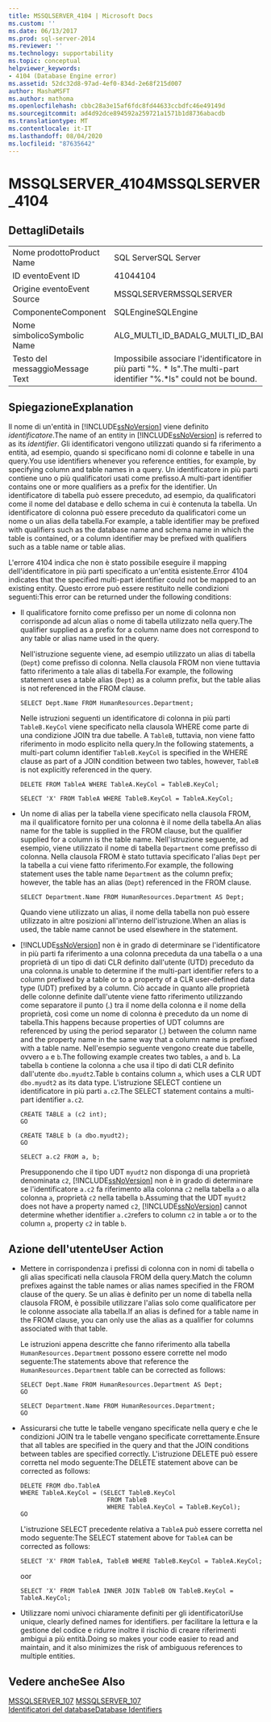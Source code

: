 ```yaml
---
title: MSSQLSERVER_4104 | Microsoft Docs
ms.custom: ''
ms.date: 06/13/2017
ms.prod: sql-server-2014
ms.reviewer: ''
ms.technology: supportability
ms.topic: conceptual
helpviewer_keywords:
- 4104 (Database Engine error)
ms.assetid: 52dc32d8-97ad-4ef0-834d-2e68f215d007
author: MashaMSFT
ms.author: mathoma
ms.openlocfilehash: cbbc28a3e15af6fdc8fd44633ccbdfc46e49149d
ms.sourcegitcommit: ad4d92dce894592a259721a1571b1d8736abacdb
ms.translationtype: MT
ms.contentlocale: it-IT
ms.lasthandoff: 08/04/2020
ms.locfileid: "87635642"
---
```

# <a name="mssqlserver_4104"></a><span data-ttu-id="c13ff-102">MSSQLSERVER_4104</span><span class="sxs-lookup"><span data-stu-id="c13ff-102">MSSQLSERVER_4104</span></span>
    
## <a name="details"></a><span data-ttu-id="c13ff-103">Dettagli</span><span class="sxs-lookup"><span data-stu-id="c13ff-103">Details</span></span>  
  
|||  
|-|-|  
|<span data-ttu-id="c13ff-104">Nome prodotto</span><span class="sxs-lookup"><span data-stu-id="c13ff-104">Product Name</span></span>|<span data-ttu-id="c13ff-105">SQL Server</span><span class="sxs-lookup"><span data-stu-id="c13ff-105">SQL Server</span></span>|  
|<span data-ttu-id="c13ff-106">ID evento</span><span class="sxs-lookup"><span data-stu-id="c13ff-106">Event ID</span></span>|<span data-ttu-id="c13ff-107">4104</span><span class="sxs-lookup"><span data-stu-id="c13ff-107">4104</span></span>|  
|<span data-ttu-id="c13ff-108">Origine evento</span><span class="sxs-lookup"><span data-stu-id="c13ff-108">Event Source</span></span>|<span data-ttu-id="c13ff-109">MSSQLSERVER</span><span class="sxs-lookup"><span data-stu-id="c13ff-109">MSSQLSERVER</span></span>|  
|<span data-ttu-id="c13ff-110">Componente</span><span class="sxs-lookup"><span data-stu-id="c13ff-110">Component</span></span>|<span data-ttu-id="c13ff-111">SQLEngine</span><span class="sxs-lookup"><span data-stu-id="c13ff-111">SQLEngine</span></span>|  
|<span data-ttu-id="c13ff-112">Nome simbolico</span><span class="sxs-lookup"><span data-stu-id="c13ff-112">Symbolic Name</span></span>|<span data-ttu-id="c13ff-113">ALG_MULTI_ID_BAD</span><span class="sxs-lookup"><span data-stu-id="c13ff-113">ALG_MULTI_ID_BAD</span></span>|  
|<span data-ttu-id="c13ff-114">Testo del messaggio</span><span class="sxs-lookup"><span data-stu-id="c13ff-114">Message Text</span></span>|<span data-ttu-id="c13ff-115">Impossibile associare l'identificatore in più parti "%. \* ls".</span><span class="sxs-lookup"><span data-stu-id="c13ff-115">The multi-part identifier "%.\*ls" could not be bound.</span></span>|  
  
## <a name="explanation"></a><span data-ttu-id="c13ff-116">Spiegazione</span><span class="sxs-lookup"><span data-stu-id="c13ff-116">Explanation</span></span>  
 <span data-ttu-id="c13ff-117">Il nome di un'entità in [!INCLUDE[ssNoVersion](../../includes/ssnoversion-md.md)] viene definito *identificatore*.</span><span class="sxs-lookup"><span data-stu-id="c13ff-117">The name of an entity in [!INCLUDE[ssNoVersion](../../includes/ssnoversion-md.md)] is referred to as its *identifier*.</span></span> <span data-ttu-id="c13ff-118">Gli identificatori vengono utilizzati quando si fa riferimento a entità, ad esempio, quando si specificano nomi di colonne e tabelle in una query.</span><span class="sxs-lookup"><span data-stu-id="c13ff-118">You use identifiers whenever you reference entities, for example, by specifying column and table names in a query.</span></span> <span data-ttu-id="c13ff-119">Un identificatore in più parti contiene uno o più qualificatori usati come prefisso.</span><span class="sxs-lookup"><span data-stu-id="c13ff-119">A multi-part identifier contains one or more qualifiers as a prefix for the identifier.</span></span> <span data-ttu-id="c13ff-120">Un identificatore di tabella può essere preceduto, ad esempio, da qualificatori come il nome del database e dello schema in cui è contenuta la tabella. Un identificatore di colonna può essere preceduto da qualificatori come un nome o un alias della tabella.</span><span class="sxs-lookup"><span data-stu-id="c13ff-120">For example, a table identifier may be prefixed with qualifiers such as the database name and schema name in which the table is contained, or a column identifier may be prefixed with qualifiers such as a table name or table alias.</span></span>  
  
 <span data-ttu-id="c13ff-121">L'errore 4104 indica che non è stato possibile eseguire il mapping dell'identificatore in più parti specificato a un'entità esistente.</span><span class="sxs-lookup"><span data-stu-id="c13ff-121">Error 4104 indicates that the specified multi-part identifier could not be mapped to an existing entity.</span></span> <span data-ttu-id="c13ff-122">Questo errore può essere restituito nelle condizioni seguenti:</span><span class="sxs-lookup"><span data-stu-id="c13ff-122">This error can be returned under the following conditions:</span></span>  
  
-   <span data-ttu-id="c13ff-123">Il qualificatore fornito come prefisso per un nome di colonna non corrisponde ad alcun alias o nome di tabella utilizzato nella query.</span><span class="sxs-lookup"><span data-stu-id="c13ff-123">The qualifier supplied as a prefix for a column name does not correspond to any table or alias name used in the query.</span></span>  
  
     <span data-ttu-id="c13ff-124">Nell'istruzione seguente viene, ad esempio utilizzato un alias di tabella (`Dept`) come prefisso di colonna. Nella clausola FROM non viene tuttavia fatto riferimento a tale alias di tabella.</span><span class="sxs-lookup"><span data-stu-id="c13ff-124">For example, the following statement uses a table alias (`Dept`) as a column prefix, but the table alias is not referenced in the FROM clause.</span></span>  
  
    ```  
    SELECT Dept.Name FROM HumanResources.Department;  
    ```  
  
     <span data-ttu-id="c13ff-125">Nelle istruzioni seguenti un identificatore di colonna in più parti `TableB.KeyCol` viene specificato nella clausola WHERE come parte di una condizione JOIN tra due tabelle. A `TableB`, tuttavia, non viene fatto riferimento in modo esplicito nella query.</span><span class="sxs-lookup"><span data-stu-id="c13ff-125">In the following statements, a multi-part column identifier `TableB.KeyCol` is specified in the WHERE clause as part of a JOIN condition between two tables, however, `TableB` is not explicitly referenced in the query.</span></span>  
  
    ```  
    DELETE FROM TableA WHERE TableA.KeyCol = TableB.KeyCol;  
    ```  
  
    ```  
    SELECT 'X' FROM TableA WHERE TableB.KeyCol = TableA.KeyCol;  
    ```  
  
-   <span data-ttu-id="c13ff-126">Un nome di alias per la tabella viene specificato nella clausola FROM, ma il qualificatore fornito per una colonna è il nome della tabella.</span><span class="sxs-lookup"><span data-stu-id="c13ff-126">An alias name for the table is supplied in the FROM clause, but the qualifier supplied for a column is the table name.</span></span> <span data-ttu-id="c13ff-127">Nell'istruzione seguente, ad esempio, viene utilizzato il nome di tabella `Department` come prefisso di colonna. Nella clausola FROM è stato tuttavia specificato l'alias `Dept` per la tabella a cui viene fatto riferimento.</span><span class="sxs-lookup"><span data-stu-id="c13ff-127">For example, the following statement uses the table name `Department` as the column prefix; however, the table has an alias (`Dept`) referenced in the FROM clause.</span></span>  
  
    ```  
    SELECT Department.Name FROM HumanResources.Department AS Dept;  
    ```  
  
     <span data-ttu-id="c13ff-128">Quando viene utilizzato un alias, il nome della tabella non può essere utilizzato in altre posizioni all'interno dell'istruzione.</span><span class="sxs-lookup"><span data-stu-id="c13ff-128">When an alias is used, the table name cannot be used elsewhere in the statement.</span></span>  
  
-   [!INCLUDE[ssNoVersion](../../includes/ssnoversion-md.md)] <span data-ttu-id="c13ff-129">non è in grado di determinare se l'identificatore in più parti fa riferimento a una colonna preceduta da una tabella o a una proprietà di un tipo di dati CLR definito dall'utente (UTD) preceduto da una colonna.</span><span class="sxs-lookup"><span data-stu-id="c13ff-129">is unable to determine if the multi-part identifier refers to a column prefixed by a table or to a property of a CLR user-defined data type (UDT) prefixed by a column.</span></span> <span data-ttu-id="c13ff-130">Ciò accade in quanto alle proprietà delle colonne definite dall'utente viene fatto riferimento utilizzando come separatore il punto (.) tra il nome della colonna e il nome della proprietà, così come un nome di colonna è preceduto da un nome di tabella.</span><span class="sxs-lookup"><span data-stu-id="c13ff-130">This happens because properties of UDT columns are referenced by using the period separator (.) between the column name and the property name in the same way that a column name is prefixed with a table name.</span></span> <span data-ttu-id="c13ff-131">Nell'esempio seguente vengono create due tabelle, ovvero `a` e `b`.</span><span class="sxs-lookup"><span data-stu-id="c13ff-131">The following example creates two tables, `a` and `b`.</span></span> <span data-ttu-id="c13ff-132">La tabella `b` contiene la colonna `a` che usa il tipo di dati CLR definito dall'utente `dbo.myudt2`.</span><span class="sxs-lookup"><span data-stu-id="c13ff-132">Table `b` contains column `a`, which uses a CLR UDT `dbo.myudt2` as its data type.</span></span> <span data-ttu-id="c13ff-133">L'istruzione SELECT contiene un identificatore in più parti `a.c2`.</span><span class="sxs-lookup"><span data-stu-id="c13ff-133">The SELECT statement contains a multi-part identifier `a.c2`.</span></span>  
  
    ```  
    CREATE TABLE a (c2 int);   
    GO  
    ```  
  
    ```  
    CREATE TABLE b (a dbo.myudt2);   
    GO  
    ```  
  
    ```  
    SELECT a.c2 FROM a, b;   
    ```  
  
     <span data-ttu-id="c13ff-134">Presupponendo che il tipo UDT `myudt2` non disponga di una proprietà denominata `c2`, [!INCLUDE[ssNoVersion](../../includes/ssnoversion-md.md)] non è in grado di determinare se l'identificatore `a.c2` fa riferimento alla colonna `c2` nella tabella `a` o alla colonna `a`, proprietà `c2` nella tabella `b`.</span><span class="sxs-lookup"><span data-stu-id="c13ff-134">Assuming that the UDT `myudt2` does not have a property named `c2`, [!INCLUDE[ssNoVersion](../../includes/ssnoversion-md.md)] cannot determine whether identifier `a.c2`refers to column `c2` in table `a` or to the column `a`, property `c2` in table `b`.</span></span>  
  
## <a name="user-action"></a><span data-ttu-id="c13ff-135">Azione dell'utente</span><span class="sxs-lookup"><span data-stu-id="c13ff-135">User Action</span></span>  
  
-   <span data-ttu-id="c13ff-136">Mettere in corrispondenza i prefissi di colonna con in nomi di tabella o gli alias specificati nella clausola FROM della query.</span><span class="sxs-lookup"><span data-stu-id="c13ff-136">Match the column prefixes against the table names or alias names specified in the FROM clause of the query.</span></span> <span data-ttu-id="c13ff-137">Se un alias è definito per un nome di tabella nella clausola FROM, è possibile utilizzare l'alias solo come qualificatore per le colonne associate alla tabella.</span><span class="sxs-lookup"><span data-stu-id="c13ff-137">If an alias is defined for a table name in the FROM clause, you can only use the alias as a qualifier for columns associated with that table.</span></span>  
  
     <span data-ttu-id="c13ff-138">Le istruzioni appena descritte che fanno riferimento alla tabella `HumanResources.Department` possono essere corrette nel modo seguente:</span><span class="sxs-lookup"><span data-stu-id="c13ff-138">The statements above that reference the `HumanResources.Department` table can be corrected as follows:</span></span>  
  
    ```  
    SELECT Dept.Name FROM HumanResources.Department AS Dept;  
    GO  
    ```  
  
    ```  
    SELECT Department.Name FROM HumanResources.Department;  
    GO  
    ```  
  
-   <span data-ttu-id="c13ff-139">Assicurarsi che tutte le tabelle vengano specificate nella query e che le condizioni JOIN tra le tabelle vengano specificate correttamente.</span><span class="sxs-lookup"><span data-stu-id="c13ff-139">Ensure that all tables are specified in the query and that the JOIN conditions between tables are specified correctly.</span></span> <span data-ttu-id="c13ff-140">L'istruzione DELETE può essere corretta nel modo seguente:</span><span class="sxs-lookup"><span data-stu-id="c13ff-140">The DELETE statement above can be corrected as follows:</span></span>  
  
    ```  
    DELETE FROM dbo.TableA  
    WHERE TableA.KeyCol = (SELECT TableB.KeyCol   
                            FROM TableB   
                            WHERE TableA.KeyCol = TableB.KeyCol);  
    GO  
    ```  
  
     <span data-ttu-id="c13ff-141">L'istruzione SELECT precedente relativa a `TableA` può essere corretta nel modo seguente:</span><span class="sxs-lookup"><span data-stu-id="c13ff-141">The SELECT statement above for `TableA` can be corrected as follows:</span></span>  
  
    ```  
    SELECT 'X' FROM TableA, TableB WHERE TableB.KeyCol = TableA.KeyCol;  
    ```  
  
     <span data-ttu-id="c13ff-142">o</span><span class="sxs-lookup"><span data-stu-id="c13ff-142">or</span></span>  
  
    ```  
    SELECT 'X' FROM TableA INNER JOIN TableB ON TableB.KeyCol = TableA.KeyCol;  
    ```  
  
-   <span data-ttu-id="c13ff-143">Utilizzare nomi univoci chiaramente definiti per gli identificatori</span><span class="sxs-lookup"><span data-stu-id="c13ff-143">Use unique, clearly defined names for identifiers.</span></span> <span data-ttu-id="c13ff-144">per facilitare la lettura e la gestione del codice e ridurre inoltre il rischio di creare riferimenti ambigui a più entità.</span><span class="sxs-lookup"><span data-stu-id="c13ff-144">Doing so makes your code easier to read and maintain, and it also minimizes the risk of ambiguous references to multiple entities.</span></span>  
  
## <a name="see-also"></a><span data-ttu-id="c13ff-145">Vedere anche</span><span class="sxs-lookup"><span data-stu-id="c13ff-145">See Also</span></span>  
 <span data-ttu-id="c13ff-146">[MSSQLSERVER_107](mssqlserver-107-database-engine-error.md) </span><span class="sxs-lookup"><span data-stu-id="c13ff-146">[MSSQLSERVER_107](mssqlserver-107-database-engine-error.md) </span></span>  
 [<span data-ttu-id="c13ff-147">Identificatori del database</span><span class="sxs-lookup"><span data-stu-id="c13ff-147">Database Identifiers</span></span>](../databases/database-identifiers.md)  
  
  
